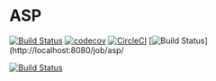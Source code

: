 # ASP

[![Build Status](https://travis-ci.com/iam-feysal/asp.svg?token=wXVyshzEp9HeDMY8Hr9J&branch=master)](https://travis-ci.com/iam-feysal/asp)
[![codecov](https://codecov.io/gh/iam-feysal/asp/branch/master/graph/badge.svg?token=tAgyz9sjc5)](https://codecov.io/gh/iam-feysal/asp)
[![CircleCI](https://circleci.com/gh/iam-feysal/asp/tree/master.svg?style=svg)](https://circleci.com/gh/iam-feysal/asp/tree/master)
[![Build Status](http://localhost:8080/job/asp/badge/icon)](http://localhost:8080/job/asp/



[![Build Status](http://localhost:8080/buildStatus/icon?job=asp)](http://localhost:8080/job/asp/)
